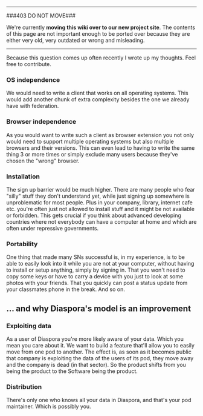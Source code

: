 ----

###403 DO NOT MOVE###

We're currently **moving this wiki over to our new project site**. The contents of this page are not important enough to be ported over because they are either very old, very outdated or wrong and misleading. 

----

Because this question comes up often recently I wrote up my thoughts. Feel free to contribute.

### OS independence
We would need to write a client that works on all operating systems. This would add another chunk of extra complexity besides the one we already have with federation.

### Browser independence
As you would want to write such a client as browser extension you not only would need to support multiple operating systems but also multiple browsers and their versions. This can even lead to having to write the same thing 3 or more times or simply exclude many users because they've chosen the "wrong" browser.

### Installation
The sign up barrier would be much higher. There are many people who fear "silly" stuff they don't understand yet, while just signing up somewhere is unproblematic for most people. Plus in your company, library, internet cafe etc. you're often just not allowed to install stuff and it might be not available or forbidden. This gets crucial if you think about advanced developing countries where not everybody can have a computer at home and which are often under repressive governments. 

### Portability
One thing that made many SNs successful is, in my experience, is to be able to easily look into it while you are not at your computer, without having to install or setup anything, simply by signing in. That you won't need to copy some keys or have to carry a device with you just to look at some photos with your friends. That you quickly can post a status update from your classmates phone in the break. And so on.



## … and why Diaspora's model is an improvement

### Exploiting data
As a user of Diaspora you're more likely aware of your data. Which you mean you care about it. We want to build a feature that'll allow you to easily move from one pod to another. The effect is, as soon as it becomes public that company is exploiting the data of the users of its pod, they move away and the company is dead (in that sector). So the product shifts from you being the product to the Software being the product.

### Distribution
There's only one who knows all your data in Diaspora, and that's your pod maintainer. Which is possibly you.
